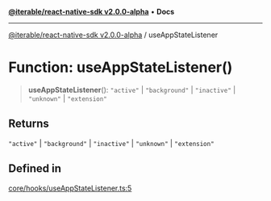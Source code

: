 [**@iterable/react-native-sdk v2.0.0-alpha**](../README.md) • **Docs**

***

[@iterable/react-native-sdk v2.0.0-alpha](../globals.md) / useAppStateListener

# Function: useAppStateListener()

> **useAppStateListener**(): `"active"` \| `"background"` \| `"inactive"` \| `"unknown"` \| `"extension"`

## Returns

`"active"` \| `"background"` \| `"inactive"` \| `"unknown"` \| `"extension"`

## Defined in

[core/hooks/useAppStateListener.ts:5](https://github.com/Iterable/react-native-sdk/blob/33a336d972ce3f91e45be0626b4337400455463a/src/core/hooks/useAppStateListener.ts#L5)
